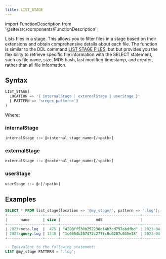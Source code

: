 ```yaml
---
title: LIST_STAGE 
---
```

import FunctionDescription from '@site/src/components/FunctionDescription';

<FunctionDescription description="Introduced: v1.2.32"/>

Lists files in a stage. This allows you to filter files in a stage based on their extensions and obtain comprehensive details about each file. The function is similar to the DDL command [LIST STAGE FILES](../../14-sql-commands/00-ddl/40-stage/04-ddl-list-stage.md), but but provides you the flexibility to retrieve specific file information with the SELECT statement, such as file name, size, MD5 hash, last modified timestamp, and creator, rather than all file information.

## Syntax

```sql
LIST_STAGE(
  LOCATION => '{ internalStage | externalStage | userStage }'
  [ PATTERN => '<regex_pattern>']
)
```

Where:

### internalStage

```sql
internalStage ::= @<internal_stage_name>[/<path>]
```

### externalStage

```sql
externalStage ::= @<external_stage_name>[/<path>]
```

### userStage

```sql
userStage ::= @~[/<path>]
```

## Examples

```sql
SELECT * FROM list_stage(location => '@my_stage/', pattern => '.log');
+----------------+------+------------------------------------+-------------------------------+---------+
|      name      | size |                md5                 |         last_modified         | creator |
+----------------+------+------------------------------------+-------------------------------+---------+
| 2023/meta.log  |  475 | "4208ff530b252236e14b3cd797abdfbd" | 2023-04-19 20:23:24.000 +0000 | NULL    |
| 2023/query.log | 1348 | "1c6654b207472c277fc8c6207c035e18" | 2023-04-19 20:23:24.000 +0000 | NULL    |
+----------------+------+------------------------------------+-------------------------------+---------+

-- Equivalent to the following statement:
LIST @my_stage PATTERN = '.log';
```